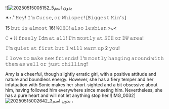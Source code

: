 
![![بدون اسم5_20250515005152](https://github.com/user-attachments/assets/421138bc-b637-4fb8-a799-bc6b4bea5ad3)

✶⋆.˚ 𝙷𝚎𝚢! 𝙸’𝚖 𝙲𝚞𝚛𝚜𝚎, 𝚘𝚛 𝚆𝚑𝚒𝚜𝚙𝚎𝚛! [𝙱𝚒𝚐𝚐𝚎𝚜𝚝 𝙺𝚒𝚗’𝚜]

15 𝚋𝚞𝚝 𝚒𝚜 𝚊𝚕𝚖𝚘𝚜𝚝 16! 𝚆𝙾𝙷𝙾! 𝚊𝚕𝚜𝚘 𝚕𝚎𝚜𝚋𝚒𝚊𝚗 >ᴗ<

𝙲 + 𝙷 𝚏𝚛𝚎𝚎𝚕𝚢 𝙸𝚍𝚖 𝚊𝚝 𝚊𝚕𝚕! 𝙸’𝚖 𝚖𝚘𝚜𝚝𝚕𝚢 𝚊𝚝 𝚂𝚃𝙷 𝚘𝚛 𝙳𝚆 𝚊𝚛𝚎𝚊!

𝙸’𝚖 𝚚𝚞𝚒𝚎𝚝 𝚊𝚝 𝚏𝚒𝚛𝚜𝚝 𝚋𝚞𝚝 𝙸 𝚠𝚒𝚕𝚕 𝚠𝚊𝚛𝚖 𝚞𝚙 2 𝚢𝚘𝚞!

𝙸 𝚕𝚘𝚟𝚎 𝚝𝚘 𝚖𝚊𝚔𝚎 𝚗𝚎𝚠 𝚏𝚛𝚒𝚎𝚗𝚍𝚜! 𝙸’𝚖 𝚖𝚘𝚜𝚝𝚕𝚢 𝚑𝚊𝚗𝚐𝚒𝚗𝚐 𝚊𝚛𝚘𝚞𝚗𝚍 𝚠𝚒𝚝𝚑 𝚝𝚑𝚎𝚖 𝚊𝚜 𝚠𝚎𝚕𝚕 𝚘𝚛 𝚓𝚞𝚜𝚝 𝚌𝚑𝚒𝚕𝚕𝚒𝚗𝚐!

Amy is a cheerful, though slightly erratic girl, with a positive attitude and nature and boundless energy. However, she has a fiery temper and her infatuation with Sonic makes her short-sighted and a bit obsessive about him, having followed him everywhere since meeting him. Nevertheless, she has a pure heart and will not let anything stop her.![IMG_0032]
![بدون اسم3_20250515002642](https://github.com/user-attachments/assets/edd7849d-441c-4b0e-9aa2-33af4d10b9b9)
، 
